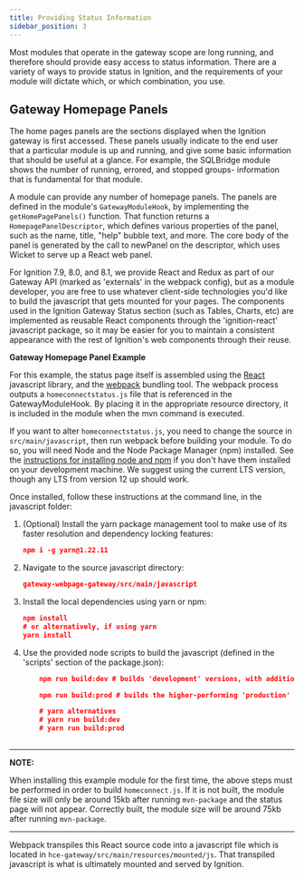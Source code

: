 ```yaml
---
title: Providing Status Information
sidebar_position: 3
---
```


Most modules that operate in the gateway scope are long running, and therefore should provide easy access to status information. There are a variety of ways to provide status in Ignition, and the requirements of your module will dictate which, or which combination, you use.

## Gateway Homepage Panels
The home pages panels are the sections displayed when the Ignition gateway is first accessed. These panels usually indicate to the end user that a particular module is up and running, and give some basic information that should be useful at a glance. For example, the SQLBridge module shows the number of running, errored, and stopped groups- information that is fundamental for that module.

A module can provide any number of homepage panels. The panels are defined in the module's `GatewayModuleHook`, by implementing the `getHomePagePanels()` function. That function returns a `HomepagePanelDescriptor`, which defines various properties of the panel, such as the name, title, "help" bubble text, and more. The core body of the panel is generated by the call to newPanel on the descriptor, which uses Wicket to serve up a React web panel. 

For Ignition 7.9, 8.0, and 8.1, we provide React and Redux as part of our Gateway API (marked as 'externals' in the webpack config), but as a module developer, you are free to use whatever client-side technologies you'd like to build the javascript that gets mounted for your pages. The components used in the Ignition Gateway Status section (such as Tables, Charts, etc) are implemented as reusable React components through the 'ignition-react' javascript package, so it may be easier for you to maintain a consistent appearance with the rest of Ignition's web components through their reuse.

**Gateway Homepage Panel Example**

For this example, the status page itself is assembled using the [React](https://reactjs.org/) javascript library, and the [webpack](https://v4.webpack.js.org/) bundling tool. The webpack process outputs a `homeconnectstatus.js` file that is referenced in the GatewayModuleHook. By placing it in the appropriate resource directory, it is included in the module when the mvn command is executed.

If you want to alter `homeconnectstatus.js`, you need to change the source in `src/main/javascript`, then run webpack before building your module. To do so, you will need Node and the Node Package Manager (npm) installed. See the [instructions for installing node and npm](https://docs.npmjs.com/getting-started/installing-node) if you don't have them installed on your development machine. We suggest using the current LTS version, though any LTS from version 12 up should work.

Once installed, follow these instructions at the command line, in the javascript folder:

1. (Optional) Install the yarn package management tool to make use of its faster resolution and dependency locking features:
    ```JSON
    npm i -g yarn@1.22.11
    ```
2. Navigate to the source javascript directory:
    ```JSON
    gateway-webpage-gateway/src/main/javascript
3. Install the local dependencies using yarn or npm:
    ```JSON
    npm install
   # or alternatively, if using yarn
   yarn install
   ```
4. Use the provided node scripts to build the javascript (defined in the 'scripts' section of the package.json):
    ```JSON
        npm run build:dev # builds 'development' versions, with additional tools for debugging
    
        npm run build:prod # builds the higher-performing 'production' version, which should be used for production modules
    
        # yarn alternatives
        # yarn run build:dev
        # yarn run build:prod
        
    ```
---
**NOTE:** 

When installing this example module for the first time, the above steps must be performed in order to build `homeconnect.js`. If it is not built, the module file size will only be around 15kb after running `mvn-package` and the status page will not appear. Correctly built, the module size will be around 75kb after running `mvn-package`.

---

Webpack transpiles this React source code into a javascript file which is located in `hce-gateway/src/main/resources/mounted/js`. That transpiled javascript is what is ultimately mounted and served by Ignition.
